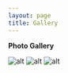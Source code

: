 ```yaml
---
layout: page
title: Gallery
---
```


**Photo Gallery**

![alt]("/assets/image24/gallery/IMG_8330.jpeg") 
![alt]("/assets/image24/gallery/IMG_8332.jpeg") ![alt]("/assets/image24/gallery/IMG_8342.jpeg")
